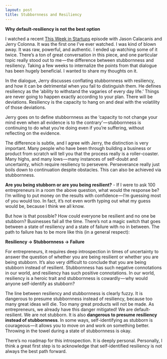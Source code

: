 ```yaml
---
layout: post
title: Stubbornness and Resiliency
---
```


**Why default-resiliency is not the best option**

I watched a recent [This Week in Startups](http://thisweekinstartups.com/thisweekin-startups/jerry-colonna-independent-lifebusiness-coach-former-vc/) episode with Jason Calacanis and Jerry Colonna. It was the first one I’ve ever watched. I was kind of blown away. It was raw, powerful, and authentic. I ended up watching some of it twice. There’s a ton of great conversation in this piece, and one particular topic really stood out to me — the difference between stubbornness and resiliency. Taking a few weeks to internalize the points from that dialogue has been hugely beneficial. I wanted to share my thoughts on it.

In the dialogue, Jerry discusses conflating stubbornness with resiliency, and how it can be detrimental when you fail to distinguish them. He defines resiliency as the ‘ability to withstand the vagaries of every day life.’ Things are never going to happen exactly according to your plan. There will be deviations. Resiliency is the capacity to hang on and deal with the volatility of those deviations.

Jerry goes on to define stubbornness as the ‘capacity to not change your mind even when all evidence is to the contrary’ — stubbornness is continuing to do what you’re doing even if you’re suffering, without reflecting on the evidence.

The difference is subtle, and I agree with Jerry, the distinction is very important. Many people who have been through building a business or product from scratch will tell you that the process really is a roller-coaster. Many highs, and many lows — many instances of self-doubt and uncertainty, which require resiliency to persevere. Perseverance really just boils down to continuation despite obstacles. This can also be achieved via stubbornness.

**Are you being stubborn or are you being resilient?** - If I were to ask 100 entrepreneurs in a room the above question, what would the response be? I’m willing to put money on the results with confidence — I’m guessing most of you would too. In fact, it’s not even worth typing out what my guess would be, because I think we all know.

But how is that possible? How could everyone be resilient and no one be stubborn? Businesses fail all the time. There’s not a magic switch that goes between a state of resiliency and a state of failure with no in between. The path to failure has to be more like this (in a general respect):

**Resiliency → Stubbornness → Failure**

For entrepreneurs, it requires deep introspection in times of uncertainty to answer the question of whether you are being resilient or whether you are being stubborn. It’s also very difficult to conclude that you are being stubborn instead of resilient. Stubbornness has such negative connotations in our world, and resiliency has such positive connotations. In our world, resiliency is a heroic trait and stubbornness is cowardly — why would anyone self-identify as stubborn?

The line between resiliency and stubbornness is clearly fuzzy. It is dangerous to presume stubbornness instead of resiliency, because too many great ideas will die. Too many great products will not be made. As entrepreneurs, we already have this danger mitigated! We are default-resilient. We are not stubborn. It is also **dangerous to presume resiliency instead of stubbornness**. In some ways, self-identifying as stubborn is courageous — it allows you to move on and work on something better. Throwing in the towel during a state of stubbornness is okay.

There’s no roadmap for this introspection. It is deeply personal. Personally, I think a great first step is to acknowledge that self-identified resiliency is not always the best path forward.
